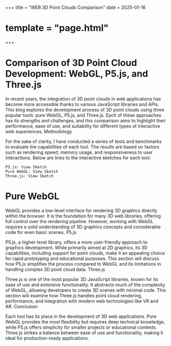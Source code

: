 +++
title = "WEB 3D Point Clouds Comparison"
date = 2025-01-16
# template = "page.html"
+++

# Comparison of 3D Point Cloud Development: WebGL, P5.js, and Three.js

In recent years, the integration of 3D point clouds in web applications has become more accessible thanks to various JavaScript libraries and APIs. This blog explores the development process of 3D point clouds using three popular tools: pure WebGL, P5.js, and Three.js. Each of these approaches has its strengths and challenges, and this comparison aims to highlight their performance, ease of use, and suitability for different types of interactive web experiences.
Methodology

For the sake of clarity, I have conducted a series of tests and benchmarks to evaluate the capabilities of each tool. The results are based on factors such as rendering speed, memory usage, and responsiveness to user interactions. Below are links to the interactive sketches for each tool:

    P5.js: View Sketch
    Pure WebGL: View Sketch
    Three.js: View Sketch

# Pure WebGL

WebGL provides a low-level interface for rendering 3D graphics directly within the browser. It is the foundation for many 3D web libraries, offering full control over the rendering pipeline. However, working with WebGL requires a solid understanding of 3D graphics concepts and considerable code for even basic scenes.
P5.js

P5.js, a higher-level library, offers a more user-friendly approach to graphics development. While primarily aimed at 2D graphics, its 3D capabilities, including support for point clouds, make it an appealing choice for rapid prototyping and educational purposes. This section will discuss how P5.js simplifies the process compared to WebGL and its limitations in handling complex 3D point cloud data.
Three.js

Three.js is one of the most popular 3D JavaScript libraries, known for its ease of use and extensive functionality. It abstracts much of the complexity of WebGL, allowing developers to create 3D scenes with minimal code. This section will examine how Three.js handles point cloud rendering, performance, and integration with modern web technologies like VR and AR.
Conclusion

Each tool has its place in the development of 3D web applications. Pure WebGL provides the most flexibility but requires deep technical knowledge, while P5.js offers simplicity for smaller projects or educational contexts. Three.js strikes a balance between ease of use and functionality, making it ideal for production-ready applications.
